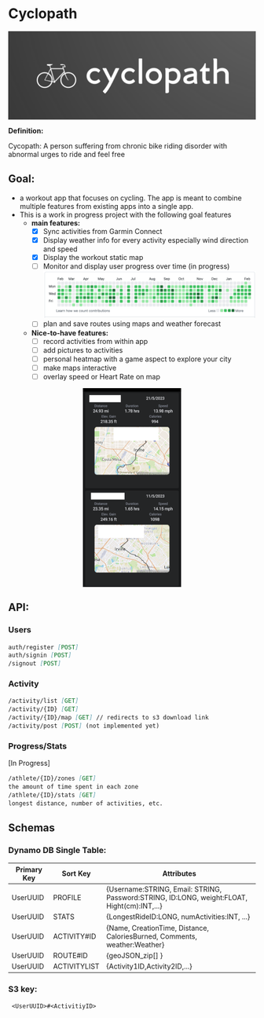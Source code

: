 # Cyclopath

<img src="./app/cyclopath/assets/media/logo.png" style="margin:auto; display:block"   />

__Definition:__

Cycopath: A person suffering from chronic bike riding disorder with abnormal urges to ride and feel free

## Goal:

- a workout app that focuses on cycling. The app is meant to combine multiple features from existing
  apps into a single app.
- This is a work in progress project with the following goal features
    - __main features:__
        - [x] Sync activities from Garmin Connect
        - [x] Display weather info for every activity especially wind direction and speed
        - [x] Display the workout static map
        - [ ] Monitor and display user progress over time  (in progress)
          ![img.png](img.png)
        - [ ] plan and save routes using maps and weather forecast
    - __Nice-to-have features:__
        - [ ] record activities from within app
        - [ ] add pictures to activities
        - [ ] personal heatmap with a game aspect to explore your city
        - [ ] make maps interactive
        - [ ] overlay speed or Heart Rate on map

<img src="./app/cyclopath/assets/media/screenshot.png" style="margin:auto; display:block; height:400; width: 200"   />

## API:

### Users

```markdown
auth/register [POST]
auth/signin [POST]
/signout [POST]
```

### Activity

```md
/activity/list [GET]
/activity/{ID} [GET]
/activity/{ID}/map [GET] // redirects to s3 download link
/activity/post [POST] (not implemented yet)
```

### Progress/Stats

[In Progress]

```md
/athlete/{ID}/zones [GET]
the amount of time spent in each zone
/athlete/{ID}/stats [GET]
longest distance, number of activities, etc.
```

## Schemas

### Dynamo DB Single Table:

| Primary Key | Sort Key     | Attributes                                                                                  |
| ----------- | ------------ | ------------------------------------------------------------------------------------------- |
| UserUUID    | PROFILE      | {Username:STRING, Email: STRING, Password:STRING, ID:LONG, weight:FLOAT, Hight(cm):INT,...} |
| UserUUID    | STATS        | {LongestRideID:LONG, numActivities:INT, ...}                                                |
| UserUUID    | ACTIVITY#ID  | {Name, CreationTime, Distance, CaloriesBurned, Comments, weather:Weather}                   |
| UserUUID    | ROUTE#ID     | {geoJSON_zip[] }                                                                            |
| UserUUID    | ACTIVITYLIST | {Activity1ID,Activity2ID,...}                                                               |

### S3 key:

```
 <UserUUID>#<ActivitiyID>
```
